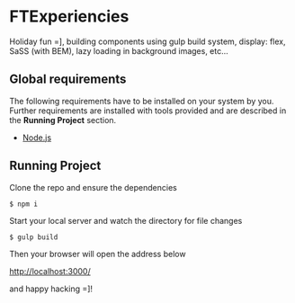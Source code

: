 # FTExperiencies

Holiday fun =], building components using gulp build system, display: flex, SaSS (with BEM), lazy loading in background images, etc... 

## Global requirements
The following requirements have to be installed on your system by you. Further requirements are installed with tools provided and are described in the **Running Project** section.

 * [Node.js](http://nodejs.org)

## Running Project

Clone the repo and ensure the dependencies

```console
$ npm i
```

Start your local server and watch the directory for file changes

```console
$ gulp build
```

Then your browser will open the address below

[http://localhost:3000/](http://localhost:3000)

 and happy hacking =]!
